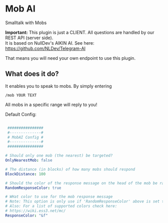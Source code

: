# Mob AI

Smalltalk with Mobs

**Important:** This plugin is just a CLIENT. All questions are handled by our REST API (server side). <br>
It is based on NullDev's AIKIN AI. See here: <br>
https://github.com/NLDev/Telegram-AI

That means you will need your own endpoint to use this plugin. 

## What does it do? 

It enables you to speak to mobs. By simply entering 

`/mob YOUR TEXT`

All mobs in a specific range will reply to you!

Default Config:  

```YAML

 ################
 #--------------#
 # MobAI Config #
 #--------------#
 ################

# Should only one mob (the nearest) be targeted?
OnlyNearestMob: false

# The distance (in blocks) of how many mobs should respond
BlockDistance: 100

# Should the color of the response message on the head of the mob be random? 
RandomResponseColor: true 

# WHat color to use for the mob response message
# Note: This option is only use if 'RandomResponseColor' above is set to false!
# Also: For a list of supported colors check here:
# https://wiki.ess3.net/mc/
ResponseColor: "&f"
```
